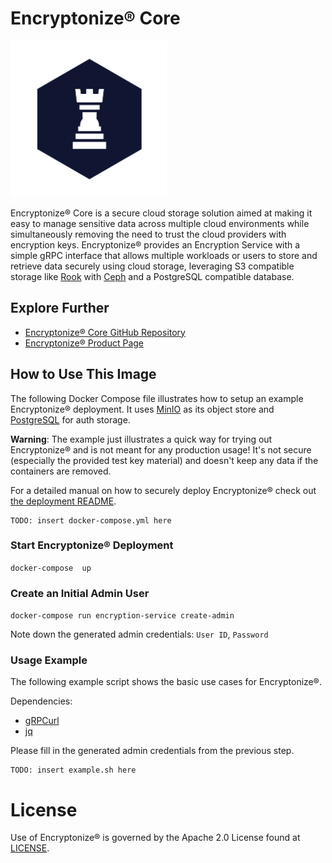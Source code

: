# Encryptonize® Core

<img alt="Encryptonize" src="https://raw.githubusercontent.com/cyber-crypt-com/encryptonize-core/master/documentation/imgs/rook-hex.png" width="250">

Encryptonize® Core is a secure cloud storage solution aimed at making it easy to manage sensitive
data across multiple cloud environments while simultaneously removing the need to trust the cloud
providers with encryption keys. Encryptonize® provides an Encryption Service with a simple gRPC
interface that allows multiple workloads or users to store and retrieve data securely using cloud storage,
leveraging S3 compatible storage like [Rook](https://rook.io/) with [Ceph](https://ceph.io/) and
a PostgreSQL compatible database.

## Explore Further
* [Encryptonize® Core GitHub Repository](https://github.com/cyber-crypt-com/encryptonize-core)
* [Encryptonize® Product Page](https://cyber-crypt.com/encryptonize/)

## How to Use This Image
The following Docker Compose file illustrates how to setup an example Encryptonize® deployment.
It uses [MinIO](https://min.io/) as its object store and [PostgreSQL](https://www.postgresql.org/) for auth storage.

**Warning**: The example just illustrates a quick way for trying out Encryptonize® and is not meant for any production usage!
It's not secure (especially the provided test key material) and doesn't keep any data if the containers are removed.

For a detailed manual on how to securely deploy Encryptonize® check out [the deployment README](https://github.com/cyber-crypt-com/encryptonize-core/blob/master/kubernetes/README.md).

```
TODO: insert docker-compose.yml here
```

### Start Encryptonize® Deployment 

`docker-compose  up`

### Create an Initial Admin User

`docker-compose run encryption-service create-admin`

Note down the generated admin credentials: `User ID`, `Password`


### Usage Example
The following example script shows the basic use cases for Encryptonize®.

Dependencies:
 - [gRPCurl](https://github.com/fullstorydev/grpcurl)
 - [jq](https://stedolan.github.io/jq/)

Please fill in the generated admin credentials from the previous step.

```
TODO: insert example.sh here
```

# License

Use of Encryptonize®  is governed by the Apache 2.0 License found at [LICENSE](https://github.com/cyber-crypt-com/encryptonize-core/blob/master/LICENSE).
